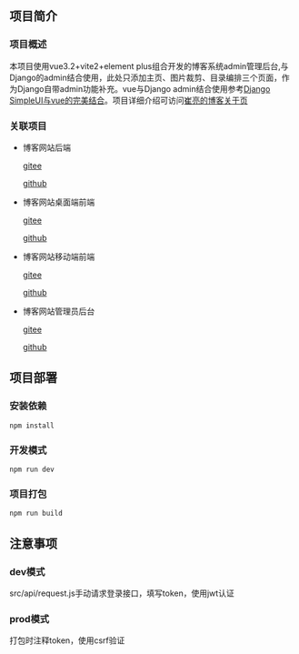 ## 项目简介

### 项目概述

本项目使用vue3.2+vite2+element plus组合开发的博客系统admin管理后台,与Django的admin结合使用，此处只添加主页、图片裁剪、目录编排三个页面，作为Django自带admin功能补充。vue与Django
admin结合使用参考[Django SimpleUI与vue的完美结合](https://www.cuiliangblog.cn/detail/article/40)。项目详细介绍可访问[崔亮的博客关于页](https://www.cuiliangblog.cn/about)

### 关联项目

* 博客网站后端

  [gitee](https://gitee.com/cuiliang0302/myblog_api)

  [github](https://github.com/cuiliang0302/myblog_api)

* 博客网站桌面端前端

  [gitee](https://gitee.com/cuiliang0302/myblog_pc)

  [github](https://github.com/cuiliang0302/myblog_pc)

* 博客网站移动端前端

  [gitee](https://gitee.com/cuiliang0302/myblog_mobile)

  [github](https://github.com/cuiliang0302/myblog_mobile)

* 博客网站管理员后台

  [gitee](https://gitee.com/cuiliang0302/myblog_admin)

  [github](https://github.com/cuiliang0302/myblog_admin)

## 项目部署

### 安装依赖

```
npm install
```

### 开发模式

```
npm run dev
```

### 项目打包

```
npm run build
```

## 注意事项

### dev模式

src/api/request.js手动请求登录接口，填写token，使用jwt认证

### prod模式

打包时注释token，使用csrf验证
